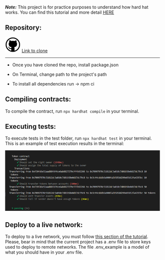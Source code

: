 ***Note:*** This project is for practice purposes to understand how hard hat works. You can find this tutorial and more detail [HERE](https://hardhat.org/tutorial)
 
## Repository:
 <img src="/assets/Github-svg.png" width="50" height="50"> [Link to clone](https://github.com/Bluemary04/hard-hat.git)
***
 
* Once you have cloned the repo, install package.json
 
* On Terminal, change path to the project's path
 
* To install all dependencies run -> npm ci
 
## Compiling contracts:
 
To compile the contract, run `npx hardhat compile` in your terminal.
 
## Executing tests:
 
To execute tests in the test folder, run `npx hardhat test` in your terminal. This is an example of test execution results in the terminal:

![hard hat test results](/assets/HHtest_results.png "hard hat test results") 
 
## Deploy to a live network:
 
To deploy to a live network, you must follow [this section of the tutorial](https://hardhat.org/tutorial/deploying-to-a-live-network). Please, bear in mind that the current project has a .env file to store keys used to deploy to remote networks. The file .env_example is a model of what you should have in your .env file.